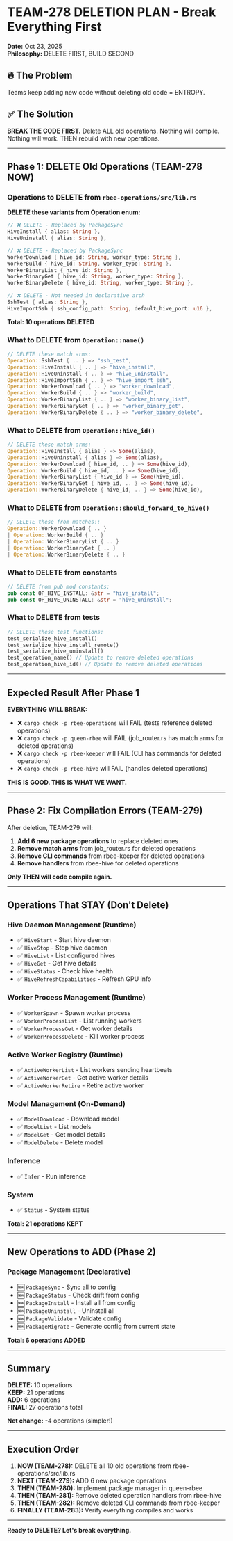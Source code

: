# TEAM-278 DELETION PLAN - Break Everything First

**Date:** Oct 23, 2025  
**Philosophy:** DELETE FIRST, BUILD SECOND

## 🔥 The Problem

Teams keep adding new code without deleting old code = ENTROPY.

## ✅ The Solution

**BREAK THE CODE FIRST.** Delete ALL old operations. Nothing will compile. Nothing will work. THEN rebuild with new operations.

---

## Phase 1: DELETE Old Operations (TEAM-278 NOW)

### Operations to DELETE from `rbee-operations/src/lib.rs`

**DELETE these variants from Operation enum:**

```rust
// ❌ DELETE - Replaced by PackageSync
HiveInstall { alias: String },
HiveUninstall { alias: String },

// ❌ DELETE - Replaced by PackageSync  
WorkerDownload { hive_id: String, worker_type: String },
WorkerBuild { hive_id: String, worker_type: String },
WorkerBinaryList { hive_id: String },
WorkerBinaryGet { hive_id: String, worker_type: String },
WorkerBinaryDelete { hive_id: String, worker_type: String },

// ❌ DELETE - Not needed in declarative arch
SshTest { alias: String },
HiveImportSsh { ssh_config_path: String, default_hive_port: u16 },
```

**Total: 10 operations DELETED**

### What to DELETE from `Operation::name()`

```rust
// DELETE these match arms:
Operation::SshTest { .. } => "ssh_test",
Operation::HiveInstall { .. } => "hive_install",
Operation::HiveUninstall { .. } => "hive_uninstall",
Operation::HiveImportSsh { .. } => "hive_import_ssh",
Operation::WorkerDownload { .. } => "worker_download",
Operation::WorkerBuild { .. } => "worker_build",
Operation::WorkerBinaryList { .. } => "worker_binary_list",
Operation::WorkerBinaryGet { .. } => "worker_binary_get",
Operation::WorkerBinaryDelete { .. } => "worker_binary_delete",
```

### What to DELETE from `Operation::hive_id()`

```rust
// DELETE these match arms:
Operation::HiveInstall { alias } => Some(alias),
Operation::HiveUninstall { alias } => Some(alias),
Operation::WorkerDownload { hive_id, .. } => Some(hive_id),
Operation::WorkerBuild { hive_id, .. } => Some(hive_id),
Operation::WorkerBinaryList { hive_id } => Some(hive_id),
Operation::WorkerBinaryGet { hive_id, .. } => Some(hive_id),
Operation::WorkerBinaryDelete { hive_id, .. } => Some(hive_id),
```

### What to DELETE from `Operation::should_forward_to_hive()`

```rust
// DELETE these from matches!:
Operation::WorkerDownload { .. }
| Operation::WorkerBuild { .. }
| Operation::WorkerBinaryList { .. }
| Operation::WorkerBinaryGet { .. }
| Operation::WorkerBinaryDelete { .. }
```

### What to DELETE from constants

```rust
// DELETE from pub mod constants:
pub const OP_HIVE_INSTALL: &str = "hive_install";
pub const OP_HIVE_UNINSTALL: &str = "hive_uninstall";
```

### What to DELETE from tests

```rust
// DELETE these test functions:
test_serialize_hive_install()
test_serialize_hive_install_remote()
test_serialize_hive_uninstall()
test_operation_name() // Update to remove deleted operations
test_operation_hive_id() // Update to remove deleted operations
```

---

## Expected Result After Phase 1

**EVERYTHING WILL BREAK:**

- ❌ `cargo check -p rbee-operations` will FAIL (tests reference deleted operations)
- ❌ `cargo check -p queen-rbee` will FAIL (job_router.rs has match arms for deleted operations)
- ❌ `cargo check -p rbee-keeper` will FAIL (CLI has commands for deleted operations)
- ❌ `cargo check -p rbee-hive` will FAIL (handles deleted operations)

**THIS IS GOOD. THIS IS WHAT WE WANT.**

---

## Phase 2: Fix Compilation Errors (TEAM-279)

After deletion, TEAM-279 will:

1. **Add 6 new package operations** to replace deleted ones
2. **Remove match arms** from job_router.rs for deleted operations
3. **Remove CLI commands** from rbee-keeper for deleted operations
4. **Remove handlers** from rbee-hive for deleted operations

**Only THEN will code compile again.**

---

## Operations That STAY (Don't Delete)

### Hive Daemon Management (Runtime)
- ✅ `HiveStart` - Start hive daemon
- ✅ `HiveStop` - Stop hive daemon
- ✅ `HiveList` - List configured hives
- ✅ `HiveGet` - Get hive details
- ✅ `HiveStatus` - Check hive health
- ✅ `HiveRefreshCapabilities` - Refresh GPU info

### Worker Process Management (Runtime)
- ✅ `WorkerSpawn` - Spawn worker process
- ✅ `WorkerProcessList` - List running workers
- ✅ `WorkerProcessGet` - Get worker details
- ✅ `WorkerProcessDelete` - Kill worker process

### Active Worker Registry (Runtime)
- ✅ `ActiveWorkerList` - List workers sending heartbeats
- ✅ `ActiveWorkerGet` - Get active worker details
- ✅ `ActiveWorkerRetire` - Retire active worker

### Model Management (On-Demand)
- ✅ `ModelDownload` - Download model
- ✅ `ModelList` - List models
- ✅ `ModelGet` - Get model details
- ✅ `ModelDelete` - Delete model

### Inference
- ✅ `Infer` - Run inference

### System
- ✅ `Status` - System status

**Total: 21 operations KEPT**

---

## New Operations to ADD (Phase 2)

### Package Management (Declarative)
- 🆕 `PackageSync` - Sync all to config
- 🆕 `PackageStatus` - Check drift from config
- 🆕 `PackageInstall` - Install all from config
- 🆕 `PackageUninstall` - Uninstall all
- 🆕 `PackageValidate` - Validate config
- 🆕 `PackageMigrate` - Generate config from current state

**Total: 6 operations ADDED**

---

## Summary

**DELETE:** 10 operations  
**KEEP:** 21 operations  
**ADD:** 6 operations  
**FINAL:** 27 operations total

**Net change:** -4 operations (simpler!)

---

## Execution Order

1. **NOW (TEAM-278):** DELETE all 10 old operations from rbee-operations/src/lib.rs
2. **NEXT (TEAM-279):** ADD 6 new package operations
3. **THEN (TEAM-280):** Implement package manager in queen-rbee
4. **THEN (TEAM-281):** Remove deleted operation handlers from rbee-hive
5. **THEN (TEAM-282):** Remove deleted CLI commands from rbee-keeper
6. **FINALLY (TEAM-283):** Verify everything compiles and works

---

**Ready to DELETE? Let's break everything.**
